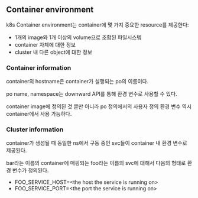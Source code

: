 ## Container environment
k8s Container environment는 container에 몇 가지 중요한 resource를 제공한다:

- 1개의 image와 1개 이상의 volume으로 조합된 파일시스템
- container 자체에 대한 정보
- cluster 내 다른 object에 대한 정보

### Container information
container의 hostname은 container가 실행되는 po의 이름이다.

po name, namespace는 downward API를 통해 환경 변수로 사용할 수 있다.

container image에 정의된 것 뿐만 아니라 po 정의에서의 사용자 정의 환경 변수 역시 container에서 사용 가능하다.

### Cluster information
container가 생성될 때 동일한 ns에서 구동 중인 svc들이 container 내 환경 변수로 제공된다.

bar라는 이름의 container에 매핑되는 foo라는 이름의 svc에 대해서 다음의 형태로 환경 변수가 정의된다.

- FOO_SERVICE_HOST=\<the host the service is running on\>
- FOO_SERVICE_PORT=\<the port the service is running on\>